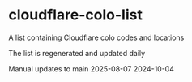 # cloudflare-colo-list
A list containing Cloudflare colo codes and locations
  
The list is regenerated and updated daily

Manual updates to main
2025-08-07
2024-10-04
